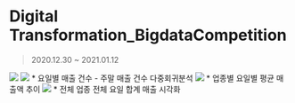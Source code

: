# Digital Transformation_BigdataCompetition
> 2020.12.30 ~ 2021.01.12
<img src="https://user-images.githubusercontent.com/46614405/103392013-364e2780-4b5f-11eb-94ba-1553c25edd75.png">
<img src="https://user-images.githubusercontent.com/46614405/103434004-20636400-4c3e-11eb-8bcf-e83300fe0768.png">
* 요일별 매출 건수 - 주말 매출 건수 다중회귀분석
<img src="https://user-images.githubusercontent.com/46614405/103434007-25c0ae80-4c3e-11eb-9f74-77149864a68e.png">
* 업종별 요일별 평균 매출액 추이
<img src="https://user-images.githubusercontent.com/46614405/103459447-d61fd700-4d52-11eb-8016-6991c3cd6cda.png">
* 전체 업종 전체 요일 합계 매출 시각화
